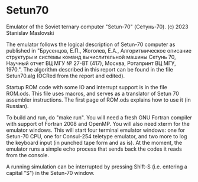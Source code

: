 # Setun70
Emulator of the Soviet ternary computer "Setun-70" (Сетунь-70).
(c) 2023 Stanislav Maslovski

The emulator follows the logical description of Setun-70 computer as published in "Брусенцов, Е.П., Жоголев, Е.А., Алгоритмическое описание структуры и системы команд вычислительной машины Сетунь 70, Научный отчет ВЦ МГУ № 27-ВТ (417), Москва, Ротапринт ВЦ МГУ, 1970.". The algorithm described in this report can be found in the file Setun70.alg (OCRed from the report and edited).

Startup ROM code with some IO and interrupt support is in the file ROM.ods. This file uses macros, and serves as a translator of Setun 70 assembler instructions. The first page of ROM.ods explains how to use it (in Russian). 

To build and run, do "make run". You will need a fresh GNU Fortran compiler with support of Fortran 2008 and OpenMP. You will also need xterm for the emulator windows. This will start four terminal emulator windows: one for Setun-70 CPU, one for Consul-254 teletype emulator, and two more to log the keyboard input (in punched tape form and as is). At the moment, the emulator runs a simple echo process that sends back the codes it reads from the console.

A running simulation can be interrupted by pressing Shift-S (i.e. entering a capital "S") in the Setun-70 window.
